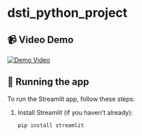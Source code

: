 # dsti_python_project
## 📹 Video Demo
[![Demo Video](https://img.youtube.com/vi/tGoqZqluvN0/maxresdefault.jpg)](https://youtu.be/tGoqZqluvN0)
## 🚀 Running the app

To run the Streamlit app, follow these steps:

1. Install Streamlit (if you haven't already):

   ```bash
   pip install streamlit